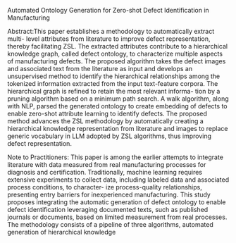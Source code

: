 Automated Ontology Generation for Zero-shot Defect Identification in Manufacturing

Abstract:This paper establishes a methodology to automatically extract multi- level attributes from literature to improve defect representation, thereby facilitating ZSL. The extracted attributes contribute to a hierarchical knowledge graph, called defect ontology, to characterize multiple aspects of manufacturing defects. The proposed algorithm takes the defect images and associated text from the literature as input and develops an unsupervised method to identify the hierarchical relationships among the tokenized information extracted from the input text-feature corpora. The hierarchical graph is refined to retain the most relevant informa- tion by a pruning algorithm based on a minimum path search. A walk algorithm, along with NLP, parsed the generated ontology to create embedding of defects to enable zero-shot attribute learning to identify defects. The proposed method advances the ZSL methodology by automatically creating a hierarchical knowledge representation from literature and images to replace generic vocabulary in LLM adopted by ZSL algorithms, thus improving defect representation.

Note to Practitioners: This paper is among the earlier attempts to integrate literature with data measured from real manufacturing processes for diagnosis and certification. Traditionally, machine learning requires extensive experiments to collect data, including labeled data and associated process conditions, to character- ize process-quality relationships, presenting entry barriers for inexperienced manufacturing. This study proposes integrating the automatic generation of defect ontology to enable defect identification leveraging documented texts, such as published journals or documents, based on limited measurement from real processes. The methodology consists of a pipeline of three algorithms, automated generation of hierarchical knowledge
